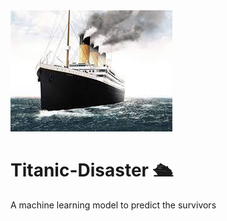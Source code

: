 
<img src="titanic.jpg"/>

# Titanic-Disaster :passenger_ship:
A machine learning model to predict the survivors
